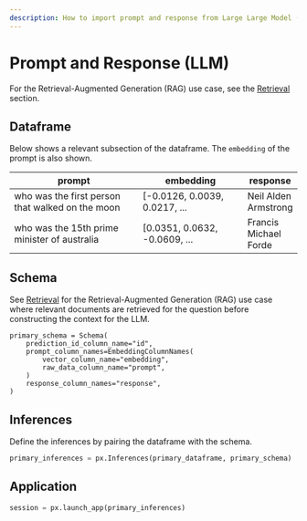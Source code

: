```yaml
---
description: How to import prompt and response from Large Large Model (LLM)
---
```


# Prompt and Response (LLM)

For the Retrieval-Augmented Generation (RAG) use case, see the [Retrieval](../../../how-to/define-your-schema/retrieval-rag.md) section.

## Dataframe

Below shows a relevant subsection of the dataframe. The `embedding` of the prompt is also shown.

<table><thead><tr><th width="287.3333333333333">prompt</th><th width="210">embedding</th><th>response</th></tr></thead><tbody><tr><td>who was the first person that walked on the moon</td><td>[-0.0126, 0.0039, 0.0217, ...</td><td>Neil Alden Armstrong</td></tr><tr><td>who was the 15th prime minister of australia</td><td>[0.0351, 0.0632, -0.0609, ...</td><td>Francis Michael Forde</td></tr></tbody></table>

## Schema

See [Retrieval](../../../how-to/define-your-schema/retrieval-rag.md) for the Retrieval-Augmented Generation (RAG) use case where relevant documents are retrieved for the question before constructing the context for the LLM.

```
primary_schema = Schema(
    prediction_id_column_name="id",
    prompt_column_names=EmbeddingColumnNames(
        vector_column_name="embedding",
        raw_data_column_name="prompt",
    )
    response_column_names="response",
)
```

## Inferences

Define the inferences by pairing the dataframe with the schema.

```python
primary_inferences = px.Inferences(primary_dataframe, primary_schema)
```

## Application

```python
session = px.launch_app(primary_inferences)
```
